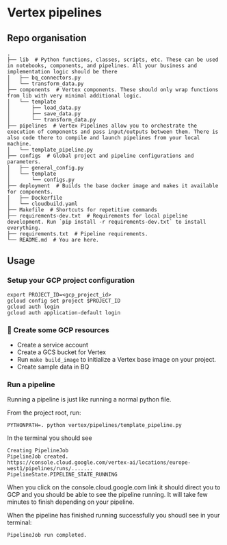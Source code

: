 # Vertex pipelines

## Repo organisation

```shell
.
├── lib  # Python functions, classes, scripts, etc. These can be used in notebooks, components, and pipelines. All your business and implementation logic should be there
│   ├── bq_connectors.py
│   └── transform_data.py
├── components  # Vertex components. These should only wrap functions from lib with very minimal additional logic.
│   └── template
│       ├── load_data.py
│       ├── save_data.py
│       └── transform_data.py
├── pipelines  # Vertex Pipelines allow you to orchestrate the execution of components and pass input/outputs between them. There is also code there to compile and launch pipelines from your local machine.
│   └── template_pipeline.py
├── configs  # Global project and pipeline configurations and parameters.
│   ├── general_config.py
│   └── template
│       └── configs.py
├── deployment  # Builds the base docker image and makes it available for components.
│   ├── Dockerfile
│   └── cloudbuild.yaml
├── Makefile  # Shortcuts for repetitive commands
├── requirements-dev.txt  # Requirements for local pipeline development. Run `pip install -r requirements-dev.txt` to install everything.
├── requirements.txt  # Pipeline requirements.
└── README.md  # You are here.
```

## Usage

### Setup your GCP project configuration
```shell
export PROJECT_ID=<gcp_project_id>
gcloud config set project $PROJECT_ID
gcloud auth login
gcloud auth application-default login
```

### 🚧 Create some GCP resources
- Create a service account
- Create a GCS bucket for Vertex
- Run `make build_image` to initialize a Vertex base image on your project.
- Create sample data in BQ

### Run a pipeline
Running a pipeline is just like running a normal python file.

From the project root, run:
```shell
PYTHONPATH=. python vertex/pipelines/template_pipeline.py 
```

In the terminal you should see

```shell
Creating PipelineJob
PipelineJob created.
https://console.cloud.google.com/vertex-ai/locations/europe-west1/pipelines/runs/.......
PipelineState.PIPELINE_STATE_RUNNING
```

When you click on the console.cloud.google.com link it should direct you to GCP and you should be able to see the 
pipeline running. It will take few minutes to finish depending on your pipeline.

When the pipeline has finished running successfully you shoudl see in your terminal:
```shell
PipelineJob run completed.
```
